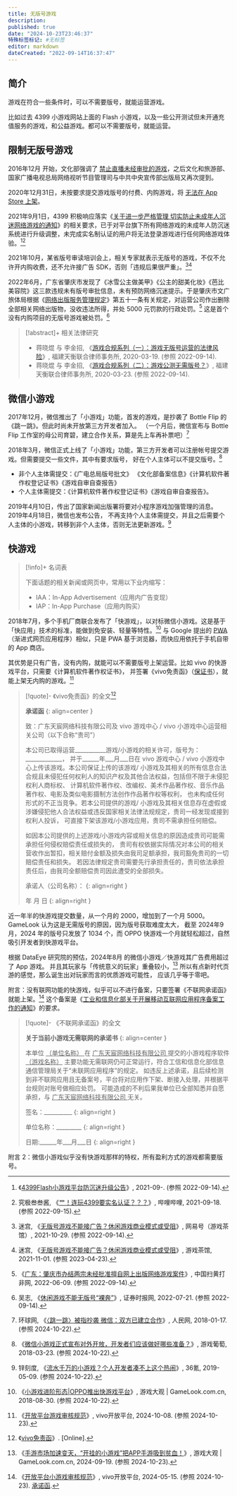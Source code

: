 ```yaml
---
title: 无版号游戏
description:
published: true
date: "2024-10-23T23:46:37"
特殊标签标记: #无标签
editor: markdown
dateCreated: "2022-09-14T16:37:47"
---
```


## 简介

游戏在符合一些条件时，可以不需要版号，就能运营游戏。

比如过去 4399 小游戏网站上面的 Flash 小游戏，以及一些公开测试但未开通充值服务的游戏，和公益游戏。都可以不需要版号，就能运营。

## 限制无版号游戏

2016年12月 开始，文化部强调了 [禁止直播未经审批的游戏](/theme/禁止未经审批的游戏主题.md#禁止直播未经审批的游戏)，之后文化和旅游部、国家广播电视总局网络视听节目管理司与中共中央宣传部出版局又再次提到。

2020年12月31日，未按要求提交游戏版号的付费、内购游戏，将 [无法在 App Store 上架](/company/Apple/App_Store.md#一些事件)。

2021年9月1日，4399 积极响应落实《[关于进一步严格管理 切实防止未成年人沉迷网络游戏的通知](/rule/国家新闻出版署/切实防止未成年人沉迷网络游戏的通知.md)》的相关要求，已于对平台旗下所有网络游戏的未成年人防沉迷系统进行升级调整，未完成实名制认证的用户将无法登录游戏进行任何网络游戏体验。[^4399][^Bwvq4]

[^4399]: 《[4399Flash小游戏平台防沉迷升级公告](https://web.archive.org/web/20220913092006/https://www.4399.com/notice.html)》, 2021-09-. (参照 2022-09-14).

[^Bwvq4]: 究极叁叁酱, 《[艹！连玩4399要实名认证？？？](https://archive.ph/Bwvq4 "https://www.bilibili.com/video/av335609528")》, 哔哩哔哩, 2021-09-18. (参照 2022-09-15).

2021年10月，某省版号审读培训会上，相关专家就表示无版号的游戏，不仅不允许开内购收费，还不允许接广告 SDK，否则「违规后果很严重」。[^688NB][^27596]

[^688NB]: 迷宫, 《[无版号游戏不能接广告？休闲游戏商业模式或受阻](https://web.archive.org/web/20220914084757/https://www.163.com/dy/article/GNGG2GAB052688NB.html)》, 网易号（游戏茶馆）, 2021-10-29. (参照 2022-09-14).

[^27596]: 迷宫, 《[无版号游戏不能接广告？休闲游戏商业模式或受阻](https://web.archive.org/web/20230423061654/http://youxichaguan.com/news/27596.html)》, 游戏茶馆, 2021-11-01. (参照 2023-04-23).

2022年6月，广东省肇庆市发现了《冰雪公主做美甲》《公主的甜美化妆》《芭比美容院》这三款违规未有版号审批信息，未有预防网络沉迷提示。于是肇庆市文广旅体局根据《[网络出版服务管理规定](/rule/多部门/网络出版服务管理规定.md)》第五十一条有关规定，对运营公司作出删除全部相关网络出版物，没收违法所得，并处 5000 元罚款的行政处罚。[^446459] 这是首个没有内购项目的无版号游戏被处罚。[^4751211]

[^446459]: 《[广东：肇庆市办结两宗未经批准擅自网上出版网络游戏案件](https://web.archive.org/web/20220914091108/https://www.shdf.gov.cn/shdf/contents/2850/446459.html)》, 中国扫黄打非网, 2022-06-09. (参照 2022-09-14).

[^4751211]: 吴志, 《[休闲游戏不能无版号“裸奔”](https://web.archive.org/web/20220726200240/http://www.stcn.com/stock/djjd/202207/t20220721_4751211.html)》, 证券时报网, 2022-07-21. (参照 2022-09-14).

> [!abstract]+ 相关法律研究
>
> +   蒋晓焜 与 李金招, 《[游戏合规系列（一）：游戏无版号运营的法律风险](https://web.archive.org/web/20220914083814/http://www.tenetlaw.com/index.php?m=content&c=index&a=show&catid=8&id=1259)》, 福建天衡联合律师事务所, 2020-03-19. (参照 2022-09-14).
> +   蒋晓焜 与 李金招, 《[游戏合规系列（二）：游戏公测无需版号？](https://web.archive.org/web/20220914083819/http://www.tenetlaw.com/index.php?m=content&c=index&a=show&catid=8&id=1261)》, 福建天衡联合律师事务所, 2020-03-23. (参照 2022-09-14).

## 微信小游戏

2017年12月，微信推出了「小游戏」功能，首发的游戏，是抄袭了 Bottle Flip 的《跳一跳》。但此时尚未开放第三方开发者加入。
（一个月后，微信宣布与 Bottle Flip 工作室的母公司育碧，建立合作关系，算是先上车再补票吧）[^70706]

[^70706]: 环球网, 《[〈跳一跳〉被指抄袭 微信：双方已建立合作](https://arquivo.pt/wayback/20241023154506/http://ip.people.com.cn/n1/2018/0117/c179663-29770706.html)》, 人民网, 2018-01-17. (参照 2024-10-22).

2018年3月，微信正式上线了「小游戏」功能，第三方开发者可以注册帐号提交游戏。但需要提交一些文件，其中有要求版号，
好在个人主体可以不提交版号。[^14479]

[^14479]: 《[微信小游戏正式宣布对外开放，开发者们应该做好哪些准备？](https://arquivo.pt/wayback/20241023085203/https://www.youxiputao.com/article/14479)》, 游戏葡萄, 2018-03-23. (参照 2024-10-22).

+   非个人主体需提交：《广电总局版号批文》 《文化部备案信息》《计算机软件著作权登记证书》《游戏自审自查报告》
+   个人主体需提交：《计算机软件著作权登记证书》《游戏自审自查报告》。

2019年4月10日，传出了国家新闻出版署将要对小程序游戏加强管理的消息。2019年4月18日，微信也发布公告，
不再支持个人主体需提交，并且之后需要个人主体的小游戏，转移到非个人主体，否则无法更新游戏。[^49825]

[^49825]: 锌刻度, 《[流水千万的小游戏？个人开发者凑不上这个热闹](https://arquivo.pt/wayback/20241023084819/https://36kr.com/p/1723638349825)》, 36氪, 2019-05-09. (参照 2024-10-22).

## 快游戏

> [!info]+ 名词表
>
> 下面话题的相关新闻或网页中，常用以下业内缩写：
>
> +   IAA：In-App Advertisement（应用内广告变现）
> +   IAP：In-App Purchase（应用内购买）

2018年7月，多个手机厂商联合发布了「快游戏」，以对标微信小游戏。这是基于「快应用」技术的标准，能做到免安装、轻量等特性。[^39440]
与 Google 提出的 [PWA][]（渐进式网页应用程序）相似，只是 PWA 基于浏览器，而快应用依托于手机自带的 App 商店。

[^39440]: 《[小游戏进阶形态|OPPO推出快游戏平台](https://web.archive.org/web/20181201193031/http://www.gamelook.com.cn/2018/08/339440)》, 游戏大观 | GameLook.com.cn, 2018-08-30. (参照 2024-10-22).

[PWA]: https://en.wikipedia.org/wiki/Progressive_web_app

其优势是只有广告，没有内购，就能可以不需要版号上架运营。比如 vivo 的快游戏平台，只需要《计算机软件著作权证书》，
并签署《vivo免责函》（[保证书](/meme/保证书的世界.md)），就能上架无内购的游戏。[^vi13]

[^vi13]: 《[开放平台游戏审核规范](https://dev.vivo.com.cn/documentCenter/doc/13)》, vivo开放平台, 2024-10-08. (参照 2024-10-23).

> [!quote]- 《vivo免责函》的全文[^73707]
>
> **承诺函**
> {: align=center }
>
> 致：广东天宸网络科技有限公司及 vivo 游戏中心 / vivo 小游戏中心运营相关公司（以下合称“贵司”）
>
> 本公司已取得运营\_\_\_\_\_\_\_\_\_\_\_游戏/小游戏的相关许可，版号为：\_\_\_\_\_\_\_\_\_\_\_\_\_，
> 并于\_\_\_\_\_\_年\_\_\_月\_\_\_日在 vivo 游戏中心 / vivo 小游戏中心上传该游戏。本公司保证上传的该游戏/
> 小游戏及其相关的所有信息合法合规且未侵犯任何权利人的知识产权及其他合法权益，包括但不限于未侵犯权利人商标权、
> 计算机软件著作权、改编权、美术作品著作权、音乐作品著作权、电影及类似电影摄制方法创作作品著作权等权利，
> 也未构成任何形式的不正当竞争。若本公司提供的游戏/
> 小游戏及其相关信息存在虚假或涉嫌侵犯他人合法权益或违反国家相关法律法规规定，贵司一经发现或接到权利人投诉，
> 可直接下架该游戏/小游戏应用，贵司不需承担任何赔偿。
>
> 如因本公司提供的上述游戏/小游戏内容或相关信息的原因造成贵司可能需承担任何侵权赔偿责任或损失的，
> 贵司有权依据实际情况对本公司的相关营收作出暂扣，相关赔付金额及损失由我司足额承担，我司豁免贵司的一切赔偿责任和损失。
> 若因法律规定贵司需要先行承担责任的，贵司依法承担责任后，由我司全额赔偿贵司因此遭受的全部损失。
>
> 承诺人（公司名称）：
> {: align=right }
>
> 年 月 日
> {: align=right }

[^73707]: 《[vivo免责函](https://arquivo.pt/wayback/20241023073707/https://swsdl.vivo.com.cn/appstore/developer/uploadfile/20200612/OH7ahh/vivo免责函.docx)》. [Online].

近一年半的快游戏提交数量，从一个月的 2000，增加到了一个月 5000。GameLook 认为这是无需版号的原因，因为版号获取难度太大，
截至 2024年9月，2024 年的版号只发放了 1034 个，而 OPPO 快游戏一个月就轻松超过，自然吸引开发者到快游戏平台。

根据 DataEye 研究院的预估，2024年8月 的微信小游戏／快游戏其广告费用超过了 App 游戏。
并且其玩家与「传统意义的玩家」重叠较小，[^54264] 所以有点新时代页游的感觉，那么诞生出对玩家而言的优质游戏可能性，
应该几乎等于零吧。

[^54264]: 《[手游市场加速变天，“开挂的小游戏”把APP手游吸到贫血！](https://arquivo.pt/wayback/20241023154551/http://www.gamelook.com.cn/2024/09/554264)》, 游戏大观 | GameLook.com.cn, 2024-09-19. (参照 2024-10-23).

附言：没有联网功能的快游戏，似乎可以不进行备案，只要签署《不联网承诺函》就能上架。[^h0z0h]
这个备案是《[工业和信息化部关于开展移动互联网应用程序备案工作的通知](/rule/工业和信息化部/工业和信息化部关于开展移动互联网应用程序备案工作的通知.md)》的要求。

[^h0z0h]: 《[开放平台小游戏审核规范](https://dev.vivo.com.cn/documentCenter/doc/351)》, vivo开放平台, 2024-05-15. (参照 2024-10-23). [承诺函](https://arquivo.pt/wayback/20241023081606/https://swsdl.vivo.com.cn/appstore/developer/uploadFile/20240111/ph0z0h/不联网承诺函.doc).

> [!quote]- 《不联网承诺函》的全文
>
> **关于当前小游戏无需联网的承诺书**
> {: align=center }
>
> 本单位 <u> （单位名称） </u> 在 <u> 广东天宸网络科技有限公司 </u> 提交的小游戏程序软件 <u>（游戏名称）</u>
> 主要功能无需联网仍可正常运行，符合工信和信息化部信息通信管理局关于“未联网应用程序”的规定。
> 如违反上述承诺，且后续检测到非不联网应用且无备案号，平台将对应用作下架、断接入处理，并根据平台规则对账号做相应处罚。
> 可能造成的不利后果我单位已全部知悉并自愿承担，与 <u> 广东天宸网络科技有限公司 </u> 无关。
>
> 签名：\_\_\_\_\_\_\_\_\_\_
> {: align=right }
>
> 单位名称：\_\_\_\_\_\_\_\_\_
> {: align=right }
>
> 日期:\_\_\_\_\_\_年\_\_\_月\_\_\_日
> {: align=right }

附言 2：微信小游戏似乎没有快游戏那样的特权，所有盈利方式的游戏都需要版号。
